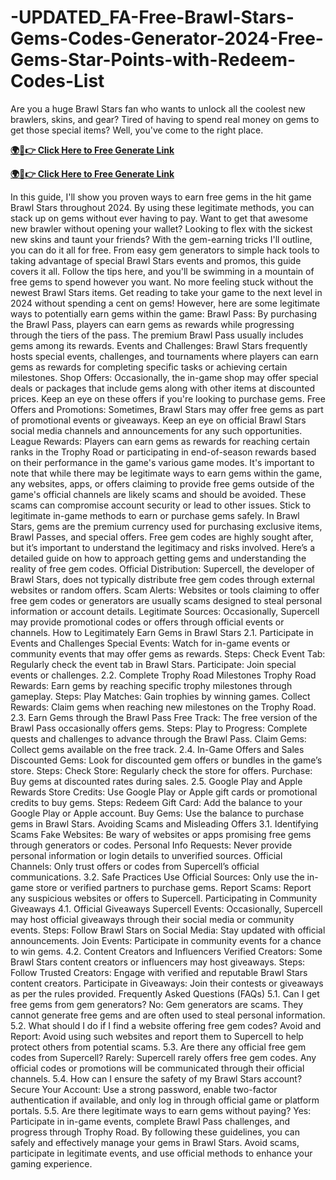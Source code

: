 # -UPDATED_FA-Free-Brawl-Stars-Gems-Codes-Generator-2024-Free-Gems-Star-Points-with-Redeem-Codes-List
Are you a huge Brawl Stars fan who wants to unlock all the coolest new brawlers, skins, and gear? Tired of having to spend real money on gems to get those special items? Well, you've come to the right place.

**[🌍📱👉 Click Here to Free Generate Link](https://usapre.xyz/brawl-stars-free-gems)**

 **[🌍📱👉 Click Here to Free Generate Link](https://usapre.xyz/brawl-stars-free-gems)**

In this guide, I'll show you proven ways to earn free gems in the hit game Brawl Stars throughout 2024. By using these legitimate methods, you can stack up on gems without ever having to pay.
Want to get that awesome new brawler without opening your wallet? Looking to flex with the sickest new skins and taunt your friends? With the gem-earning tricks I'll outline, you can do it all for free.
From easy gem generators to simple hack tools to taking advantage of special Brawl Stars events and promos, this guide covers it all. Follow the tips here, and you'll be swimming in a mountain of free gems to spend however you want.
No more feeling stuck without the newest Brawl Stars items. Get reading to take your game to the next level in 2024 without spending a cent on gems!
However, here are some legitimate ways to potentially earn gems within the game:
Brawl Pass: By purchasing the Brawl Pass, players can earn gems as rewards while progressing through the tiers of the pass. The premium Brawl Pass usually includes gems among its rewards.
Events and Challenges: Brawl Stars frequently hosts special events, challenges, and tournaments where players can earn gems as rewards for completing specific tasks or achieving certain milestones.
Shop Offers: Occasionally, the in-game shop may offer special deals or packages that include gems along with other items at discounted prices. Keep an eye on these offers if you're looking to purchase gems.
Free Offers and Promotions: Sometimes, Brawl Stars may offer free gems as part of promotional events or giveaways. Keep an eye on official Brawl Stars social media channels and announcements for any such opportunities.
League Rewards: Players can earn gems as rewards for reaching certain ranks in the Trophy Road or participating in end-of-season rewards based on their performance in the game's various game modes.
It's important to note that while there may be legitimate ways to earn gems within the game, any websites, apps, or offers claiming to provide free gems outside of the game's official channels are likely scams and should be avoided. These scams can compromise account security or lead to other issues. Stick to legitimate in-game methods to earn or purchase gems safely.
In Brawl Stars, gems are the premium currency used for purchasing exclusive items, Brawl Passes, and special offers. Free gem codes are highly sought after, but it’s important to understand the legitimacy and risks involved. Here’s a detailed guide on how to approach getting gems and understanding the reality of free gem codes.
Official Distribution: Supercell, the developer of Brawl Stars, does not typically distribute free gem codes through external websites or random offers.
Scam Alerts: Websites or tools claiming to offer free gem codes or generators are usually scams designed to steal personal information or account details.
Legitimate Sources: Occasionally, Supercell may provide promotional codes or offers through official events or channels.
How to Legitimately Earn Gems in Brawl Stars
2.1. Participate in Events and Challenges
Special Events: Watch for in-game events or community events that may offer gems as rewards.
Steps:
Check Event Tab: Regularly check the event tab in Brawl Stars.
Participate: Join special events or challenges.
2.2. Complete Trophy Road Milestones
Trophy Road Rewards: Earn gems by reaching specific trophy milestones through gameplay.
Steps:
Play Matches: Gain trophies by winning games.
Collect Rewards: Claim gems when reaching new milestones on the Trophy Road.
2.3. Earn Gems through the Brawl Pass
Free Track: The free version of the Brawl Pass occasionally offers gems.
Steps:
Play to Progress: Complete quests and challenges to advance through the Brawl Pass.
Claim Gems: Collect gems available on the free track.
2.4. In-Game Offers and Sales
Discounted Gems: Look for discounted gem offers or bundles in the game’s store.
Steps:
Check Store: Regularly check the store for offers.
Purchase: Buy gems at discounted rates during sales.
2.5. Google Play and Apple Rewards
Store Credits: Use Google Play or Apple gift cards or promotional credits to buy gems.
Steps:
Redeem Gift Card: Add the balance to your Google Play or Apple account.
Buy Gems: Use the balance to purchase gems in Brawl Stars.
Avoiding Scams and Misleading Offers
3.1. Identifying Scams
Fake Websites: Be wary of websites or apps promising free gems through generators or codes.
Personal Info Requests: Never provide personal information or login details to unverified sources.
Official Channels: Only trust offers or codes from Supercell’s official communications.
3.2. Safe Practices
Use Official Sources: Only use the in-game store or verified partners to purchase gems.
Report Scams: Report any suspicious websites or offers to Supercell.
Participating in Community Giveaways
4.1. Official Giveaways
Supercell Events: Occasionally, Supercell may host official giveaways through their social media or community events.
Steps:
Follow Brawl Stars on Social Media: Stay updated with official announcements.
Join Events: Participate in community events for a chance to win gems.
4.2. Content Creators and Influencers
Verified Creators: Some Brawl Stars content creators or influencers may host giveaways.
Steps:
Follow Trusted Creators: Engage with verified and reputable Brawl Stars content creators.
Participate in Giveaways: Join their contests or giveaways as per the rules provided.
Frequently Asked Questions (FAQs)
5.1. Can I get free gems from gem generators?
No: Gem generators are scams. They cannot generate free gems and are often used to steal personal information.
5.2. What should I do if I find a website offering free gem codes?
Avoid and Report: Avoid using such websites and report them to Supercell to help protect others from potential scams.
5.3. Are there any official free gem codes from Supercell?
Rarely: Supercell rarely offers free gem codes. Any official codes or promotions will be communicated through their official channels.
5.4. How can I ensure the safety of my Brawl Stars account?
Secure Your Account: Use a strong password, enable two-factor authentication if available, and only log in through official game or platform portals.
5.5. Are there legitimate ways to earn gems without paying?
Yes: Participate in in-game events, complete Brawl Pass challenges, and progress through Trophy Road.
By following these guidelines, you can safely and effectively manage your gems in Brawl Stars. Avoid scams, participate in legitimate events, and use official methods to enhance your gaming experience.
